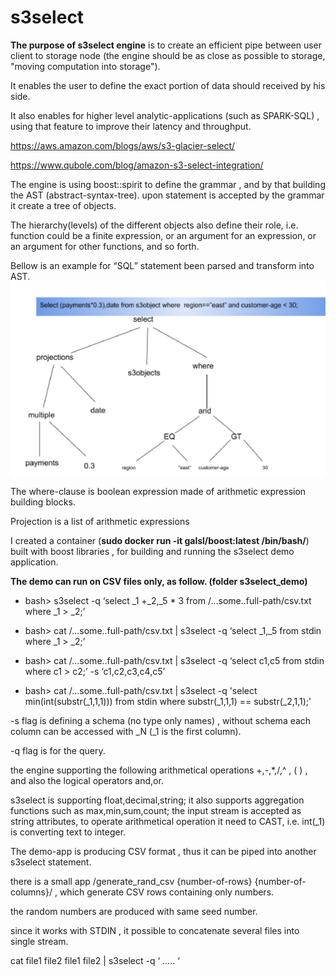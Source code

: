 # s3select
**The purpose of s3select engine** is to create an efficient pipe between user client to storage node (the engine should be as close as possible to storage, "moving computation into storage").

It enables the user to define the exact portion of data should received by his side.

It also enables for higher level analytic-applications (such as SPARK-SQL) , using that feature to improve their latency and throughput.

https://aws.amazon.com/blogs/aws/s3-glacier-select/

https://www.qubole.com/blog/amazon-s3-select-integration/

The engine is using boost::spirit to define the grammar , and by that building the AST (abstract-syntax-tree). upon statement is accepted by the grammar it create a tree of objects.

The hierarchy(levels) of the different objects also define their role, i.e. function could be a finite expression, or an argument for an expression, or an argument for other functions, and so forth.

Bellow is an example for “SQL” statement been parsed and transform into AST.
![alt text](/s3select/s3select-parse-s.png)

The where-clause is boolean expression made of arithmetic expression building blocks.

Projection is a list of arithmetic expressions

I created a container (**sudo docker run -it galsl/boost:latest /bin/bash/**) built with boost libraries , for building and running the s3select demo application.

**The demo can run on CSV files only, as follow. (folder s3select_demo)**
* bash> s3select -q ‘select _1 +_2,_5 * 3 from /...some..full-path/csv.txt where _1 > _2;’

* bash> cat /...some..full-path/csv.txt | s3select -q ‘select _1,_5 from stdin where _1 > _2;’

* bash> cat /...some..full-path/csv.txt | s3select -q ‘select c1,c5 from stdin where c1 > c2;’ -s ‘c1,c2,c3,c4,c5’

* bash> cat /...some..full-path/csv.txt | s3select -q 'select min(int(substr(_1,1,1))) from  stdin where  substr(_1,1,1) ==  substr(_2,1,1);'

-s flag is defining a schema (no type only names) , without schema each column can be accessed with _N (_1 is the first column).

-q flag is for the query.

the engine supporting the following arithmetical operations +,-,*,/,^ , ( ) , and also the logical operators and,or.

s3select is supporting float,decimal,string; it also supports aggregation functions such as max,min,sum,count; the input stream is accepted as string attributes, to operate arithmetical operation it need to CAST, i.e. int(_1) is converting text to integer.

The demo-app is producing CSV format , thus it can be piped into another s3select statement.

there is a small app /generate_rand_csv {number-of-rows} {number-of-columns}/ , which generate CSV rows containing only numbers.

the random numbers are produced with same seed number.

since it works with STDIN , it possible to concatenate several files into single stream.

cat file1 file2 file1 file2 | s3select -q ‘ ….. ‘
